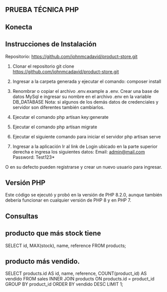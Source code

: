 ## PRUEBA TÉCNICA PHP
## Konecta

## Instrucciones de Instalación

Repositorio:
https://github.com/johnmcadavid/product-store.git

1.	Clonar el repositorio
git clone https://github.com/johnmcadavid/product-store.git

2.	Ingresar a la carpeta generada y ejecutar el comando:
composer install

3.	Renombrar o copiar el archivo .env.example a .env. 
Crear una base de datos MySql e ingresar su nombre en el archivo .env en la variable DB_DATABASE
Nota: si algunos de los demás datos de credenciales y servidor son diferentes también cambiarlos.

4.	Ejecutar el comando 
php artisan key:generate

5.	Ejecutar el comando 
php artisan migrate 

6.	Ejecutar el siguiente comando para iniciar el servidor
php artisan serve 

7.	Ingresar a la aplicación
Ir al link de Login ubicado en la parte superior derecha e ingresa los siguientes datos:
Email: admin@mail.com
Password: Test123*	

O en su defecto pueden registrarse y crear un nuevo usuario para ingresar.


## Versión PHP
Este código se ejecutó y probó en la versión de PHP 8.2.0, aunque también debería funcionar en cualquier versión de PHP 8 y en PHP 7.

## Consultas

## producto que más stock tiene
SELECT id, MAX(stock), name, reference FROM products; 

## producto más vendido.
SELECT products.id AS id, name, reference, COUNT(product_id) AS vendido FROM sales INNER JOIN products ON products.id = product_id GROUP BY product_id ORDER BY vendido DESC LIMIT 1;  